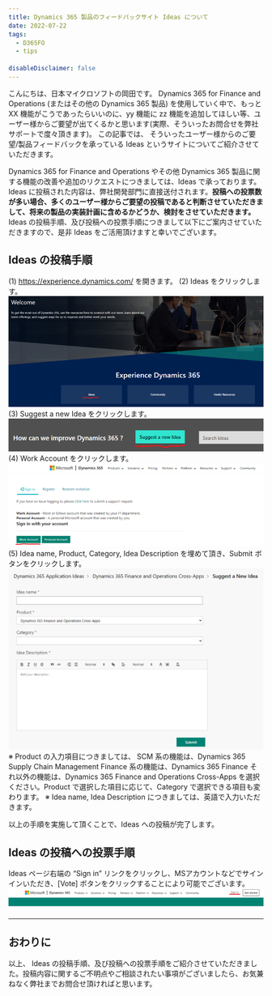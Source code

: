```yaml
---
title: Dynamics 365 製品のフィードバックサイト Ideas について
date: 2022-07-22
tags:
  - D365FO
  - tips

disableDisclaimer: false
---
```


こんにちは、日本マイクロソフトの岡田です。
Dynamics 365 for Finance and Operations (またはその他の Dynamics 365 製品) を使用していく中で、もっと XX 機能がこうであったらいいのに、yy 機能に zz 機能を追加してほしい等、ユーザー様からご要望が出てくるかと思います(実際、そういったお問合せを弊社サポートで度々頂きます)。
この記事では、 そういったユーザー様からのご要望/製品フィードバックを承っている Ideas というサイトについてご紹介させていただきます。

<!-- more -->

Dynamics 365 for Finance and Operations やその他 Dynamics 365 製品に関する機能の改善や追加のリクエストにつきましては、Ideas で承っております。
Ideas に投稿された内容は、弊社開発部門に直接送付されます。**投稿への投票数が多い場合、多くのユーザー様からご要望の投稿であると判断させていただきまして、将来の製品の実装計画に含めるかどうか、検討をさせていただきます。**
Ideas の投稿手順、及び投稿への投票手順につきまして以下にご案内させていただきますので、是非 Ideas をご活用頂けますと幸いでございます。

## Ideas の投稿手順
(1) https://experience.dynamics.com/ を開きます。
(2) Ideas をクリックします。
![](./how-to-post-ideas/ideas1.png)
(3) Suggest a new Idea をクリックします。
![](./how-to-post-ideas/ideas2.png)
(4) Work Account をクリックします。
![](./how-to-post-ideas/ideas3.png)
(5) Idea name, Product, Category, Idea Description を埋めて頂き、Submit ボタンをクリックします。
![](./how-to-post-ideas/ideas4.png)
※ Product の入力項目につきましては、
   SCM 系の機能は、Dynamics 365 Supply Chain Management
   Finance 系の機能は、Dynamics 365 Finance
   それ以外の機能は、Dynamics 365 Finance and Operations Cross-Apps
   を選択ください。Product で選択した項目に応じて、Category で選択できる項目も変わります。
※ Idea name, Idea Description につきましては、英語で入力いただきます。

以上の手順を実施して頂くことで、Ideas への投稿が完了します。

## Ideas の投稿への投票手順
Ideas ページ右端の “Sign in” リンクをクリックし、MSアカウントなどでサインインいただき、[Vote] ボタンをクリックすることにより可能でございます。
![](./how-to-post-ideas/ideas5.png)

---
## おわりに  
以上、 Ideas の投稿手順、及び投稿への投票手順をご紹介させていただきました。投稿内容に関するご不明点やご相談されたい事項がございましたら、お気兼ねなく弊社までお問合せ頂ければと思います。

